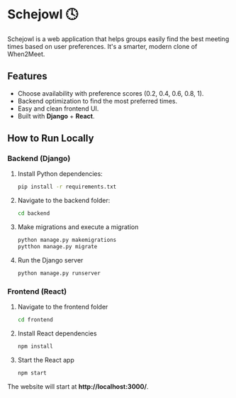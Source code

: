 # Schejowl 🕓

Schejowl is a web application that helps groups easily find the best meeting times based on user preferences.
It's a smarter, modern clone of When2Meet.

## Features
- Choose availability with preference scores (0.2, 0.4, 0.6, 0.8, 1).
- Backend optimization to find the most preferred times.
- Easy and clean frontend UI.
- Built with **Django** + **React**.

## How to Run Locally

### Backend (Django)

1. Install Python dependencies:
   ```bash
   pip install -r requirements.txt
2. Navigate to the backend folder:
   ```bash
   cd backend
3. Make migrations and execute a migration
   ```bash
   python manage.py makemigrations
   pytthon manage.py migrate
4. Run the Django server
   ```bash
   python manage.py runserver

### Frontend (React)

1. Navigate to the frontend folder
   ```bash
   cd frontend 

2. Install React dependencies
   ```bash
   npm install
4. Start the React app
   ```bash
   npm start
The website will start at **http://localhost:3000/**.


